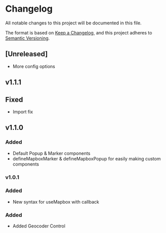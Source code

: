 # Changelog

All notable changes to this project will be documented in this file.

The format is based on [Keep a Changelog](https://keepachangelog.com/en/1.0.0/),
and this project adheres to [Semantic Versioning](https://semver.org/spec/v2.0.0.html).

## [Unreleased]

- More config options

## v1.1.1
## Fixed
- Import fix

## v1.1.0
### Added

- Default Popup & Marker components
- defineMapboxMarker & defineMapboxPopup for easily making custom components

### v1.0.1
### Added

- New syntax for useMapbox with callback

### Added

- Added Geocoder Control